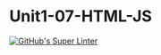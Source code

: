 # Unit1-07-HTML-JS
[![GitHub's Super Linter](https://github.com/ICS20-Programming-ZoiaB/Unit1-07-HTML-JS-/workflows/GitHub's%20Super%20Linter/badge.svg)](https://github.com/ICS20-Programming-ZoiaB/Unit1-07-HTML-JS-/actions)
